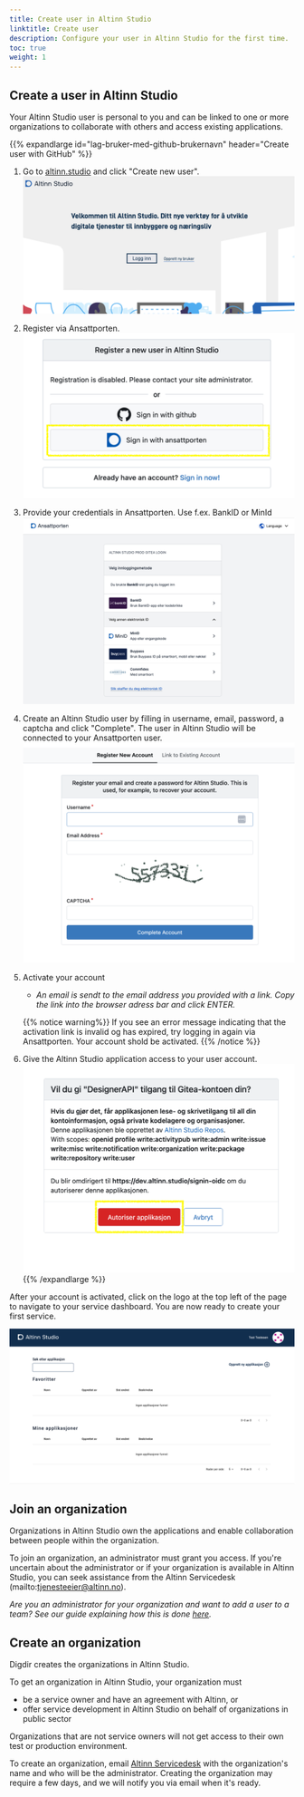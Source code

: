 ```yaml
---
title: Create user in Altinn Studio
linktitle: Create user
description: Configure your user in Altinn Studio for the first time.
toc: true
weight: 1
---
```


## Create a user in Altinn Studio

Your Altinn Studio user is personal to you and can be linked to one or more organizations to collaborate with others and access existing applications.

{{% expandlarge id="lag-bruker-med-github-brukernavn" header="Create user with GitHub" %}}

1. Go to [altinn.studio](https://altinn.studio) and click "Create new user".
   ![Welcome](velkommen.png "Welcome")
2. Register via Ansattporten.
   ![Register via Ansattporten](register-user.png "Register via Ansattporten")
3. Provide your credentials in Ansattporten. Use f.ex. BankID or MinId
   ![Ansattporten login](ansattporten.png "Ansattporten login")
4. Create an Altinn Studio user by filling in username, email, password, a captcha and click "Complete".
   The user in Altinn Studio will be connected to your Ansattporten user.
   ![Register user in Altinn Studio](register-new-gitea-user.png "Register user in Altinn Studio")
5. Activate your account
   - *An email is sendt to the email address you provided with a link. Copy the link into the browser adress bar and click ENTER.*
   
   {{% notice warning%}}
   If you see an error message indicating that the activation link is invalid og has expired, try logging in again via 
   Ansattporten. Your account shold be activated.
   {{% /notice %}}
6. Give the Altinn Studio application access to your user account.
   ![Authorize the Altinn Studio application](./authorize-application.png "Authorize the Altinn Studio application")
{{% /expandlarge %}}

After your account is activated, click on the logo at the top left of the page to navigate to your service dashboard.
You are now ready to create your first service.

![Service dashboard upon first login](./empty-dashboard.png?width=500 "Service dashboard upon first login")

## Join an organization

Organizations in Altinn Studio own the applications and enable collaboration between people within the organization.

To join an organization, an administrator must grant you access.
If you're uncertain about the administrator or if your organization is available in Altinn Studio,
you can seek assistance from the Altinn Servicedesk (mailto:tjenesteeier@altinn.no).

_Are you an administrator for your organization and want to add a user to a team? See our guide explaining how this is 
done [here](../../guides/administration/access-management/studio/)._

## Create an organization

Digdir creates the organizations in Altinn Studio.

To get an organization in Altinn Studio, your organization must

- be a service owner and have an agreement with Altinn, or
- offer service development in Altinn Studio on behalf of organizations in public sector

Organizations that are not service owners will not get access to their own test or production environment.

To create an organization, email [Altinn Servicedesk](mailto:tjenesteeier@altinn.no) with the organization's name and who will be the administrator.
Creating the organization may require a few days, and we will notify you via email when it's ready.
